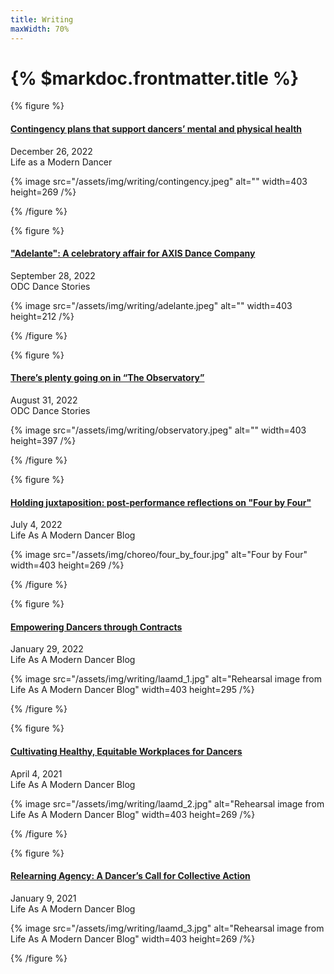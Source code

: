```yaml
---
title: Writing
maxWidth: 70%
---
```


# {% $markdoc.frontmatter.title %}

{% figure %}

#### [Contingency plans that support dancers’ mental and physical health](https://blog.lifeasamoderndancer.com/2022/12/contingency-plans-that-support-dancers-mental-and-physical-health.html)

December 26, 2022  
Life as a Modern Dancer

{% image src="/assets/img/writing/contingency.jpeg" alt="" width=403 height=269 /%}

{% /figure %}

{% figure %}

#### ["Adelante": A celebratory affair for AXIS Dance Company](https://medium.com/odc-dance-stories/axis-dance-company-moves-forward-in-adelante-55194c109992)

September 28, 2022    
ODC Dance Stories

{% image src="/assets/img/writing/adelante.jpeg" alt="" width=403 height=212 /%}

{% /figure %}

{% figure %}

#### [There’s plenty going on in “The Observatory”](https://medium.com/odc-dance-stories/plenty-to-see-in-the-observatory-81f85a1ecfd4)

August 31, 2022  
ODC Dance Stories

{% image src="/assets/img/writing/observatory.jpeg" alt="" width=403 height=397 /%}

{% /figure %}

{% figure %}

#### [Holding juxtaposition: post-performance reflections on "Four by Four"](https://blog.lifeasamoderndancer.com/2022/07/holding-juxtaposition-post-performance-reflections-on-four-by-four-.html)

July 4, 2022  
Life As A Modern Dancer Blog

{% image src="/assets/img/choreo/four_by_four.jpg" alt="Four by Four" width=403 height=269 /%}

{% /figure %}

{% figure %}

#### [Empowering Dancers through Contracts](https://blog.lifeasamoderndancer.com/2022/01/empowering-dancers-through-contracts-by-emily-hansel.html)

January 29, 2022  
Life As A Modern Dancer Blog

{% image src="/assets/img/writing/laamd_1.jpg" alt="Rehearsal image from Life As A Modern Dancer Blog" width=403 height=295 /%}

{% /figure %}

{% figure %}

#### [Cultivating Healthy, Equitable Workplaces for Dancers](https://blog.lifeasamoderndancer.com/2021/04/cultivating-healthy-equitable-workplaces-for-dancers.html)

April 4, 2021  
Life As A Modern Dancer Blog

{% image src="/assets/img/writing/laamd_2.jpg" alt="Rehearsal image from Life As A Modern Dancer Blog" width=403 height=269 /%}

{% /figure %}

{% figure %}

#### [Relearning Agency: A Dancer’s Call for Collective Action](https://blog.lifeasamoderndancer.com/2021/01/relearning-agency-a-dancers-call-for-collective-action.html)

January 9, 2021  
Life As A Modern Dancer Blog

{% image src="/assets/img/writing/laamd_3.jpg" alt="Rehearsal image from Life As A Modern Dancer Blog" width=403 height=269 /%}

{% /figure %}
